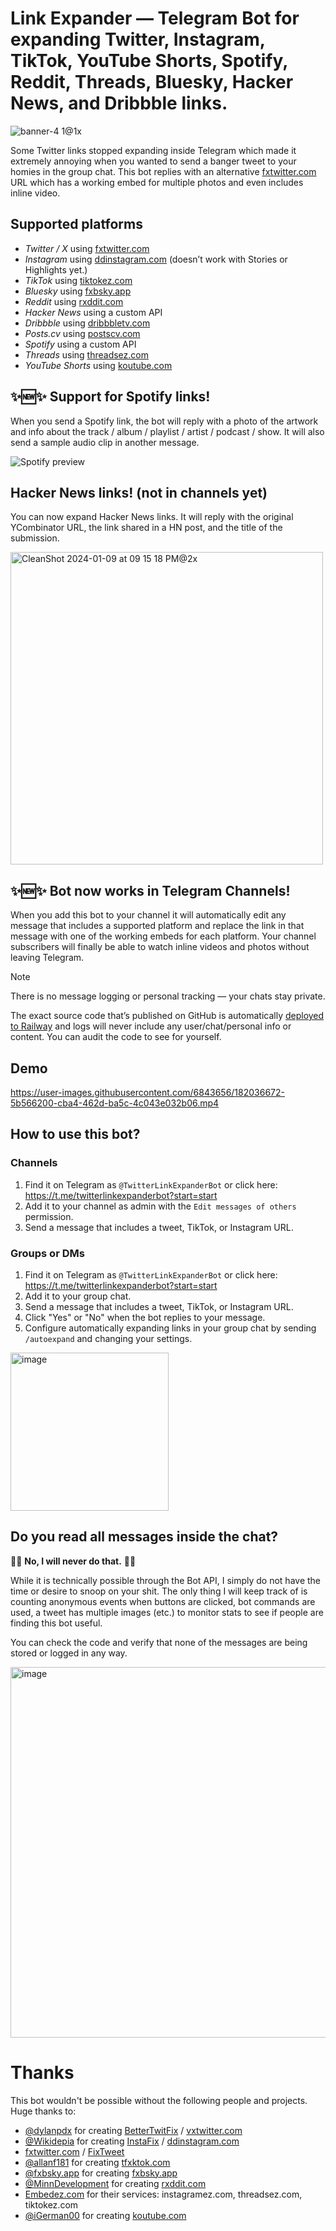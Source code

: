 # Link Expander — Telegram Bot for expanding Twitter, Instagram, TikTok, YouTube Shorts, Spotify, Reddit, Threads, Bluesky, Hacker News, and Dribbble links.

![banner-4 1@1x](https://user-images.githubusercontent.com/6843656/214646426-db3bf292-afc4-4729-8e16-64ed687127aa.png)

Some Twitter links stopped expanding inside Telegram which made it extremely annoying when you wanted to send a banger tweet to your homies in the group chat. This bot replies with an alternative [fxtwitter.com](https://fxtwitter.com) URL which has a working embed for multiple photos and even includes inline video.

## Supported platforms

- _Twitter / X_ using [fxtwitter.com](https://fxtwitter.com)
- _Instagram_ using [ddinstagram.com](https://ddinstagram.com) (doesn’t work with Stories or Highlights yet.)
- _TikTok_ using [tiktokez.com](https://tiktokez.com)
- _Bluesky_ using [fxbsky.app](https://fxbsky.app)
- _Reddit_ using [rxddit.com](https://rxddit.com)
- _Hacker News_ using a custom API
- _Dribbble_ using [dribbbletv.com](https://dribbbletv.com)
- _Posts.cv_ using [postscv.com](https://postscv.com)
- _Spotify_ using a custom API
- _Threads_ using [threadsez.com](https://threadsez.com)
- _YouTube Shorts_ using [koutube.com](https://koutube.com)

## ✨🆕✨ Support for Spotify links!

When you send a Spotify link, the bot will reply with a photo of the artwork and info about the track / album / playlist / artist / podcast / show.
It will also send a sample audio clip in another message.

![Spotify preview](https://wsrv.nl/?url=https://github.com/user-attachments/assets/a63af8c5-c968-4b44-b5ba-ed64f1336462&w=300)

## Hacker News links! (not in channels yet)

You can now expand Hacker News links. It will reply with the original YCombinator URL, the link shared in a HN post, and the title of the submission.

<img width="500" alt="CleanShot 2024-01-09 at 09 15 18 PM@2x" src="https://github.com/pugson/telegram-twitter-url-expand-bot/assets/6843656/83122b1e-3739-4bdb-8ba8-f144d5b118ff">

## ✨🆕✨ Bot now works in Telegram Channels!

When you add this bot to your channel it will automatically edit any message that includes a supported platform and replace the link in that message with one of the working embeds for each platform. Your channel subscribers will finally be able to watch inline videos and photos without leaving Telegram.

> [!NOTE]
>
> There is no message logging or personal tracking — your chats stay private.
>
> The exact source code that’s published on GitHub is automatically [deployed to Railway](https://railway.app?referralCode=dev) and logs will never include any user/chat/personal info or content. You can audit the code to see for yourself.

## Demo

https://user-images.githubusercontent.com/6843656/182036672-5b566200-cba4-462d-ba5c-4c043e032b06.mp4

## How to use this bot?

### Channels

1. Find it on Telegram as `@TwitterLinkExpanderBot` or click here: https://t.me/twitterlinkexpanderbot?start=start
2. Add it to your channel as admin with the `Edit messages of others` permission.
3. Send a message that includes a tweet, TikTok, or Instagram URL.

### Groups or DMs

1. Find it on Telegram as `@TwitterLinkExpanderBot` or click here: https://t.me/twitterlinkexpanderbot?start=start
2. Add it to your group chat.
3. Send a message that includes a tweet, TikTok, or Instagram URL.
4. Click "Yes" or "No" when the bot replies to your message.
5. Configure automatically expanding links in your group chat by sending `/autoexpand` and changing your settings.

<img width="253" alt="image" src="https://user-images.githubusercontent.com/6843656/181651653-a6421462-2321-4344-8605-f5f32edc5047.png">

## Do you read all messages inside the chat?

🙅‍♂️ **No, I will never do that.** 🙅‍♂️

While it is technically possible through the Bot API, I simply do not have the time or desire to snoop on your shit. The only thing I will keep track of is counting anonymous events when buttons are clicked, bot commands are used, a tweet has multiple images (etc.) to monitor stats to see if people are finding this bot useful.

You can check the code and verify that none of the messages are being stored or logged in any way.

<img width="593" alt="image" src="https://user-images.githubusercontent.com/6843656/197364188-850c89fa-1186-4f44-a6b1-be6798c88f6e.png">

# Thanks

This bot wouldn't be possible without the following people and projects. Huge thanks to:

- [@dylanpdx](https://github.com/dylanpdx) for creating [BetterTwitFix](https://github.com/dylanpdx/BetterTwitFix) / [vxtwitter.com](https://vxtwitter.com)
- [@Wikidepia](https://github.com/Wikidepia) for creating [InstaFix](https://github.com/Wikidepia/InstaFix) / [ddinstagram.com](https://ddinstagram.com)
- [fxtwitter.com](https://fxtwitter.com) / [FixTweet](https://github.com/FixTweet/FixTweet)
- [@allanf181](https://github.com/allanf181) for creating [tfxktok.com](https://tfxktok.com)
- [@fxbsky.app](https://bsky.app/profile/fxbsky.app) for creating [fxbsky.app](https://fxbsky.app)
- [@MinnDevelopment](https://github.com/MinnDevelopment/fxreddit) for creating [rxddit.com](https://rxddit.com)
- [Embedez.com](https://embedez.com) for their services: instagramez.com, threadsez.com, tiktokez.com
- [@iGerman00](https://github.com/iGerman00) for creating [koutube.com](https://koutube.com)
